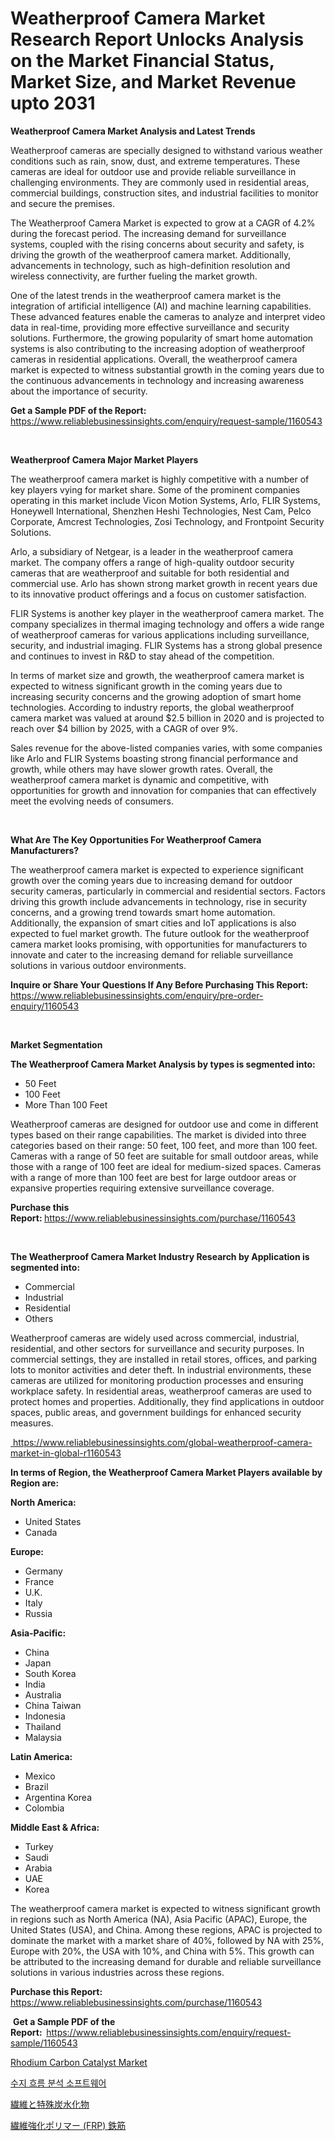 <p><h1>Weatherproof Camera Market Research Report Unlocks Analysis on the Market Financial Status, Market Size, and Market Revenue upto 2031</h1></p><p><strong>Weatherproof Camera Market Analysis and Latest Trends</strong></p>
<p><p>Weatherproof cameras are specially designed to withstand various weather conditions such as rain, snow, dust, and extreme temperatures. These cameras are ideal for outdoor use and provide reliable surveillance in challenging environments. They are commonly used in residential areas, commercial buildings, construction sites, and industrial facilities to monitor and secure the premises.</p><p>The Weatherproof Camera Market is expected to grow at a CAGR of 4.2% during the forecast period. The increasing demand for surveillance systems, coupled with the rising concerns about security and safety, is driving the growth of the weatherproof camera market. Additionally, advancements in technology, such as high-definition resolution and wireless connectivity, are further fueling the market growth.</p><p>One of the latest trends in the weatherproof camera market is the integration of artificial intelligence (AI) and machine learning capabilities. These advanced features enable the cameras to analyze and interpret video data in real-time, providing more effective surveillance and security solutions. Furthermore, the growing popularity of smart home automation systems is also contributing to the increasing adoption of weatherproof cameras in residential applications. Overall, the weatherproof camera market is expected to witness substantial growth in the coming years due to the continuous advancements in technology and increasing awareness about the importance of security.</p></p>
<p><strong>Get a Sample PDF of the Report:&nbsp;</strong> <a href="https://www.reliablebusinessinsights.com/enquiry/request-sample/1160543">https://www.reliablebusinessinsights.com/enquiry/request-sample/1160543</a></p>
<p>&nbsp;</p>
<p><strong>Weatherproof Camera Major Market Players</strong></p>
<p><p>The weatherproof camera market is highly competitive with a number of key players vying for market share. Some of the prominent companies operating in this market include Vicon Motion Systems, Arlo, FLIR Systems, Honeywell International, Shenzhen Heshi Technologies, Nest Cam, Pelco Corporate, Amcrest Technologies, Zosi Technology, and Frontpoint Security Solutions.</p><p>Arlo, a subsidiary of Netgear, is a leader in the weatherproof camera market. The company offers a range of high-quality outdoor security cameras that are weatherproof and suitable for both residential and commercial use. Arlo has shown strong market growth in recent years due to its innovative product offerings and a focus on customer satisfaction.</p><p>FLIR Systems is another key player in the weatherproof camera market. The company specializes in thermal imaging technology and offers a wide range of weatherproof cameras for various applications including surveillance, security, and industrial imaging. FLIR Systems has a strong global presence and continues to invest in R&D to stay ahead of the competition.</p><p>In terms of market size and growth, the weatherproof camera market is expected to witness significant growth in the coming years due to increasing security concerns and the growing adoption of smart home technologies. According to industry reports, the global weatherproof camera market was valued at around $2.5 billion in 2020 and is projected to reach over $4 billion by 2025, with a CAGR of over 9%.</p><p>Sales revenue for the above-listed companies varies, with some companies like Arlo and FLIR Systems boasting strong financial performance and growth, while others may have slower growth rates. Overall, the weatherproof camera market is dynamic and competitive, with opportunities for growth and innovation for companies that can effectively meet the evolving needs of consumers.</p></p>
<p>&nbsp;</p>
<p><strong>What Are The Key Opportunities For Weatherproof Camera Manufacturers?</strong></p>
<p><p>The weatherproof camera market is expected to experience significant growth over the coming years due to increasing demand for outdoor security cameras, particularly in commercial and residential sectors. Factors driving this growth include advancements in technology, rise in security concerns, and a growing trend towards smart home automation. Additionally, the expansion of smart cities and IoT applications is also expected to fuel market growth. The future outlook for the weatherproof camera market looks promising, with opportunities for manufacturers to innovate and cater to the increasing demand for reliable surveillance solutions in various outdoor environments.</p></p>
<p><strong>Inquire or Share Your Questions If Any Before Purchasing This Report:</strong> <a href="https://www.reliablebusinessinsights.com/enquiry/pre-order-enquiry/1160543">https://www.reliablebusinessinsights.com/enquiry/pre-order-enquiry/1160543</a></p>
<p>&nbsp;</p>
<p><strong>Market Segmentation</strong></p>
<p><strong>The Weatherproof Camera Market Analysis by types is segmented into:</strong></p>
<p><ul><li>50 Feet</li><li>100 Feet</li><li>More Than 100 Feet</li></ul></p>
<p><p>Weatherproof cameras are designed for outdoor use and come in different types based on their range capabilities. The market is divided into three categories based on their range: 50 feet, 100 feet, and more than 100 feet. Cameras with a range of 50 feet are suitable for small outdoor areas, while those with a range of 100 feet are ideal for medium-sized spaces. Cameras with a range of more than 100 feet are best for large outdoor areas or expansive properties requiring extensive surveillance coverage.</p></p>
<p><strong>Purchase this Report:&nbsp;</strong><a href="https://www.reliablebusinessinsights.com/purchase/1160543">https://www.reliablebusinessinsights.com/purchase/1160543</a></p>
<p>&nbsp;</p>
<p><strong>The Weatherproof Camera Market Industry Research by Application is segmented into:</strong></p>
<p><ul><li>Commercial</li><li>Industrial</li><li>Residential</li><li>Others</li></ul></p>
<p><p>Weatherproof cameras are widely used across commercial, industrial, residential, and other sectors for surveillance and security purposes. In commercial settings, they are installed in retail stores, offices, and parking lots to monitor activities and deter theft. In industrial environments, these cameras are utilized for monitoring production processes and ensuring workplace safety. In residential areas, weatherproof cameras are used to protect homes and properties. Additionally, they find applications in outdoor spaces, public areas, and government buildings for enhanced security measures.</p></p>
<p><a href="https://www.reliablebusinessinsights.com/global-weatherproof-camera-market-in-global-r1160543">&nbsp;https://www.reliablebusinessinsights.com/global-weatherproof-camera-market-in-global-r1160543</a></p>
<p><strong>In terms of Region, the Weatherproof Camera Market Players available by Region are:</strong></p>
<p>
    <p> <strong> North America: </strong>
        <ul>
            <li>United States</li>
            <li>Canada</li>
        </ul>
        </p> 
    <p> <strong> Europe: </strong>
        <ul>
            <li>Germany</li>
            <li>France</li>
            <li>U.K.</li>
            <li>Italy</li>
            <li>Russia</li>
        </ul>
        </p> 
    <p> <strong> Asia-Pacific: </strong>
        <ul>
            <li>China</li>
            <li>Japan</li>
            <li>South Korea</li>
            <li>India</li>
            <li>Australia</li>
            <li>China Taiwan</li>
            <li>Indonesia</li>
            <li>Thailand</li>
            <li>Malaysia</li>
        </ul>
        </p> 
    <p> <strong> Latin America: </strong>
        <ul>
            <li>Mexico</li>
            <li>Brazil</li>
            <li>Argentina Korea</li>
            <li>Colombia</li>
        </ul>
        </p> 
    <p> <strong> Middle East & Africa: </strong>
        <ul>
            <li>Turkey</li>
            <li>Saudi</li>
            <li>Arabia</li>
            <li>UAE</li>
            <li>Korea</li>
        </ul>
    </p>
    </p>
<p><p>The weatherproof camera market is expected to witness significant growth in regions such as North America (NA), Asia Pacific (APAC), Europe, the United States (USA), and China. Among these regions, APAC is projected to dominate the market with a market share of 40%, followed by NA with 25%, Europe with 20%, the USA with 10%, and China with 5%. This growth can be attributed to the increasing demand for durable and reliable surveillance solutions in various industries across these regions.</p></p>
<p><strong>Purchase this Report: </strong><a href="https://www.reliablebusinessinsights.com/purchase/1160543">https://www.reliablebusinessinsights.com/purchase/1160543</a></p>
<p>&nbsp;<strong>Get a Sample PDF of the Report:&nbsp;&nbsp;</strong><a href="https://www.reliablebusinessinsights.com/enquiry/request-sample/1160543">https://www.reliablebusinessinsights.com/enquiry/request-sample/1160543</a></p>
<p><strong></strong></p>
<p><p><a href="https://github.com/ElmoRunolfsson2023/Market-Research-Report-List-1/blob/main/rhodium-carbon-catalyst-market.md">Rhodium Carbon Catalyst Market</a></p><p><a href="https://github.com/durgin521/Market-Research-Report-List-1/blob/main/250843681349.md">수지 흐름 분석 소프트웨어</a></p><p><a href="https://github.com/JerelSchulit20231/Market-Research-Report-List-1/blob/main/226139888744.md">繊維と特殊炭水化物</a></p><p><a href="https://github.com/NovaStamm2023/Market-Research-Report-List-1/blob/main/310395988743.md">繊維強化ポリマー (FRP) 鉄筋</a></p></p>